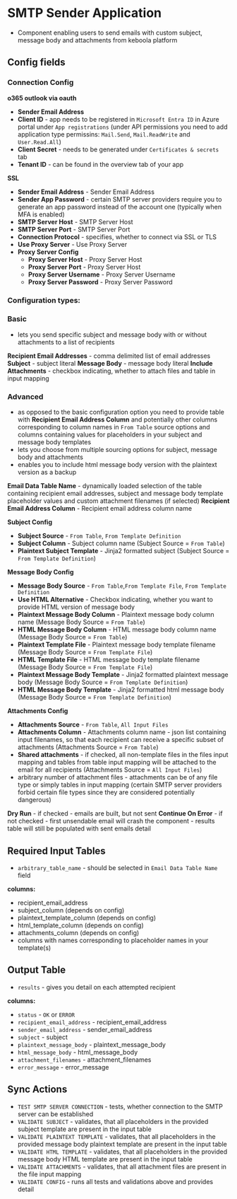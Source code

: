 # SMTP Sender Application
- Component enabling users to send emails with custom subject, message body and attachments from keboola platform

## Config fields

### Connection Config

**o365 outlook via oauth**
 - **Sender Email Address**
 - **Client ID** - app needs to be registered in `Microsoft Entra ID` in Azure portal under `App registrations` (under API permissions you need to add application type permissins: `Mail.Send`, `Mail.ReadWrite` and `User.Read.All`)
 - **Client Secret** - needs to be generated under `Certificates & secrets` tab
 - **Tenant ID** - can be found in the overview tab of your app

**SSL**
 - **Sender Email Address** - Sender Email Address
 - **Sender App Password** - certain SMTP server providers require you to generate an app password instead of the account one (typically when MFA is enabled)
 - **SMTP Server Host** - SMTP Server Host
 - **SMTP Server Port** - SMTP Server Port
 - **Connection Protocol** - specifies, whether to connect via SSL or TLS
 - **Use Proxy Server** - Use Proxy Server
 - **Proxy Server Config**
   - **Proxy Server Host** - Proxy Server Host
   - **Proxy Server Port** - Proxy Server Host
   - **Proxy Server Username** - Proxy Server Username
   - **Proxy Server Password** - Proxy Server Password

### Configuration types:

### Basic
- lets you send specific subject and message body with or without attachments to a list of recipients

**Recipient Email Addresses** - comma delimited list of email addresses
**Subject** - subject literal
**Message Body** - message body literal
**Include Attachments** - checkbox indicating, whether to attach files and table in input mapping

### Advanced
- as opposed to the basic configuration option you need to provide table with **Recipient Email Address Column** and potentially other columns corresponding to column names in `From Table` source options and columns containing values for placeholders in your subject and message body templates
- lets you choose from multiple sourcing options for subject, message body and attachments
- enables you to include html message body version with the plaintext version as a backup

**Email Data Table Name** - dynamically loaded selection of the table containing recipient email addresses, subject and message body template placeholder values and custom attachment filenames (if selected)
**Recipient Email Address Column** - Recipient email address column name

**Subject Config**
- **Subject Source** - `From Table`, `From Template Definition`
- **Subject Column** - Subject column name (Subject Source = `From Table`)
- **Plaintext Subject Template** - Jinja2 formatted subject (Subject Source = `From Template Definition`)

**Message Body Config**
- **Message Body Source** - `From Table`,`From Template File`, `From Template Definition`
- **Use HTML Alternative** - Checkbox indicating, whether you want to provide HTML version of message body
- **Plaintext Message Body Column** - Plaintext message body column name (Message Body Source = `From Table`)
- **HTML Message Body Column** - HTML message body column name (Message Body Source = `From Table`)
- **Plaintext Template File** - Plaintext message body template filename (Message Body Source = `From Template File`)
- **HTML Template File** - HTML message body template filename (Message Body Source = `From Template File`)
- **Plaintext Message Body Template** - Jinja2 formatted plaintext message body (Message Body Source = `From Template Definition`)
- **HTML Message Body Template** - Jinja2 formatted html message body (Message Body Source = `From Template Definition`)

**Attachments Config**
- **Attachments Source** - `From Table`, `All Input Files`
- **Attachments Column** - Attachments column name - json list containing input filenames, so that each recipient can receive a specific subset of attachments (Attachments Source = `From Table`)
- **Shared attachments** - if checked, all non-template files in the files input mapping and tables from table input mapping will be attached to the email for all recipients (Attachments Source = `All Input Files`)
- arbitrary number of attachment files - attachments can be of any file type or simply tables in input mapping (certain SMTP server providers forbid certain file types since they are considered potentially dangerous)

**Dry Run** - if checked - emails are built, but not sent
**Continue On Error** - if not checked - first unsendable email will crash the component - results table will still be populated with sent emails detail

## Required Input Tables
 - `arbitrary_table_name` - should be selected in `Email Data Table Name` field

 **columns:**
 - recipient_email_address
 - subject_column (depends on config)
 - plaintext_template_column (depends on config)
 - html_template_column (depends on config)
 - attachments_column (depends on config)
 - columns with names corresponding to placeholder names in your template(s)

## Output Table
 - `results` - gives you detail on each attempted recipient

 **columns:**
 - `status` - `OK` or `ERROR`
 - `recipient_email_address` - recipient_email_address
 - `sender_email_address` - sender_email_address
 - `subject` - subject
 - `plaintext_message_body` - plaintext_message_body
 - `html_message_body` - html_message_body
 - `attachment_filenames` - attachment_filenames
 - `error_message` - error_message

## Sync Actions
 - `TEST SMTP SERVER CONNECTION` - tests, whether connection to the SMTP server can be established
 - `VALIDATE SUBJECT` - validates, that all placeholders in the provided subject template are present in the input table
 - `VALIDATE PLAINTEXT TEMPLATE` - validates, that all placeholders in the provided message body plaintext template are present in the input table
 - `VALIDATE HTML TEMPLATE` - validates, that all placeholders in the provided message body HTML template are present in the input table
 - `VALIDATE ATTACHMENTS` - validates, that all attachment files are present in the file input mapping
 - `VALIDATE CONFIG` - runs all tests and validations above and provides detail
